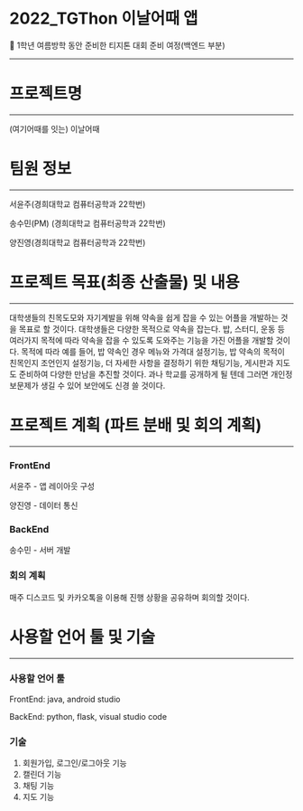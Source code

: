 # 2022_TGThon 이날어때 앱

<aside>
📌 1학년 여름방학 동안 준비한 티지톤 대회 준비 여정(백엔드 부분)

</aside>

---

# 프로젝트명

---

(여기어때를 잇는) 이날어때

# 팀원 정보

---

서윤주(경희대학교 컴퓨터공학과 22학번)

송수민(PM) (경희대학교 컴퓨터공학과 22학번)

양진영(경희대학교 컴퓨터공학과 22학번)

# **프로젝트 목표(최종 산출물) 및 내용**

---

 대학생들의 친목도모와 자기계발을 위해 약속을 쉽게 잡을 수 있는 어플을 개발하는 것을 목표로 할 것이다.
 대학생들은 다양한 목적으로 약속을 잡는다. 밥, 스터디, 운동 등 여러가지 목적에 따라 약속을 잡을 수 있도록 도와주는 기능을 가진 어플을 개발할 것이다.
 목적에 따라 예를 들어, 밥 약속인 경우 메뉴와 가격대 설정기능, 밥 약속의 목적이 친목인지 조언인지 설정기능, 더 자세한 사항을 결정하기 위한 채팅기능, 게시판과 지도도 준비하여 다양한 만남을 추진할 것이다. 과나 학교를 공개하게 될 텐데 그러면 개인정보문제가 생길 수 있어 보안에도 신경 쓸 것이다.

# **프로젝트 계획 (파트 분배 및 회의 계획)**

---

### FrontEnd

서윤주 - 앱 레이아웃 구성

양진영 - 데이터 통신

### BackEnd

송수민 - 서버 개발

### 회의 계획

매주 디스코드 및 카카오톡을 이용해 진행 상황을 공유하며 회의할 것이다.

# 사용할 언어 툴 및 기술

---

### 사용할 언어 툴

FrontEnd: java, android studio

BackEnd: python, flask, visual studio code

### 기술

1. 회원가입, 로그인/로그아웃 기능
2. 캘린더 기능
3. 채팅 기능
4. 지도 기능